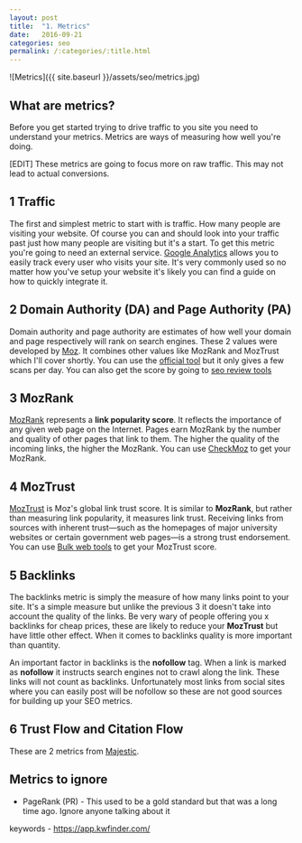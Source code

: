 ```yaml
---
layout: post
title:  "1. Metrics"
date:   2016-09-21 
categories: seo
permalink: /:categories/:title.html
---
```


![Metrics]({{ site.baseurl }}/assets/seo/metrics.jpg)

What are metrics?
-----

Before you get started trying to drive traffic to you site you need to understand your metrics. Metrics are ways of measuring how well you're doing. 

[EDIT] These metrics are going to focus more on raw traffic. This may not lead to actual conversions.


1 Traffic
-----

The first and simplest metric to start with is traffic. How many people are visiting your website. Of course you can and should look into your traffic past just how many people are visiting but it's a start. To get this metric you're going to need an external service. [Google Analytics](http://analytics.google.com) allows you to easily track every user who visits your site. It's very commonly used so no matter how you've setup your website it's likely you can find a guide on how to quickly integrate it.


2 Domain Authority (DA) and Page Authority (PA)
---

Domain authority and page authority are estimates of how well your domain and page respectively will rank on search engines. These 2 values were developed by [Moz](https://moz.com/). It combines other values like MozRank and MozTrust which I'll cover shortly. You can use the [official tool](https://moz.com/researchtools/ose/) but it only gives a few scans per day. You can also get the score by going to [seo review tools](http://www.seoreviewtools.com/website-authority-checker/)


3 MozRank
----

[MozRank](https://moz.com/learn/seo/mozrank) represents a <b>link popularity score</b>. It reflects the importance of any given web page on the Internet. Pages earn MozRank by the number and quality of other pages that link to them. The higher the quality of the incoming links, the higher the MozRank. You can use [CheckMoz](http://www.checkmoz.com/) to get your MozRank.


4 MozTrust
-------

[MozTrust](https://moz.com/learn/seo/moztrust) is Moz's global link trust score. It is similar to <b>MozRank</b>, but rather than measuring link popularity, it measures link trust. Receiving links from sources with inherent trust—such as the homepages of major university websites or certain government web pages—is a strong trust endorsement. You can use [Bulk web tools](http://www.bulkwebtools.com/moztrust-checker) to get your MozTrust score.


5 Backlinks
-------

The backlinks metric is simply the measure of how many links point to your site. It's a simple measure but unlike the previous 3 it doesn't take into account the quality of the links. Be very wary of people offering you x backlinks for cheap prices, these are likely to reduce your <b>MozTrust</b> but have little other effect. When it comes to backlinks quality is more important than quantity.

An important factor in backlinks is the <b>nofollow</b> tag. When a link is marked as <b>nofollow</b> it instructs search engines not to crawl along the link. These links will not count as backlinks. Unfortunately most links from social sites where you can easily post will be nofollow so these are not good sources for building up your SEO metrics.

6 Trust Flow and Citation Flow
-------

These are 2 metrics from [Majestic](https://majestic.com).


Metrics to ignore
---

* PageRank (PR) - This used to be a gold standard but that was a long time ago. Ignore anyone talking about it 



keywords - https://app.kwfinder.com/